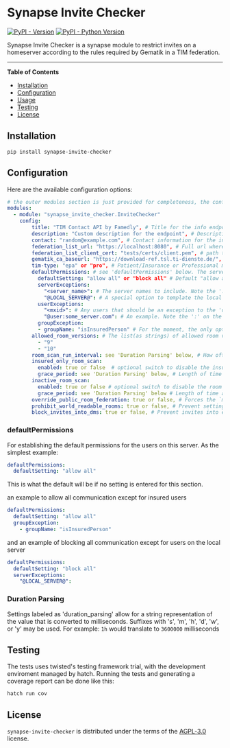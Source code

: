 # Synapse Invite Checker

[![PyPI - Version](https://img.shields.io/pypi/v/synapse-invite-checker.svg)](https://pypi.org/project/synapse-invite-checker)
[![PyPI - Python Version](https://img.shields.io/pypi/pyversions/synapse-invite-checker.svg)](https://pypi.org/project/synapse-invite-checker)

Synapse Invite Checker is a synapse module to restrict invites on a homeserver according to the rules required by Gematik in a TIM federation.

---

**Table of Contents**

- [Installation](#installation)
- [Configuration](#configuration)
- [Usage](#usage)
- [Testing](#testing)
- [License](#license)

## Installation

```console
pip install synapse-invite-checker
```

## Configuration

Here are the available configuration options:

```yaml
# the outer modules section is just provided for completeness, the config block is the actual module config.
modules:
  - module: "synapse_invite_checker.InviteChecker"
    config:
        title: "TIM Contact API by Famedly", # Title for the info endpoint, optional
        description: "Custom description for the endpoint", # Description for the info endpoint, optional
        contact: "random@example.com", # Contact information for the info endpoint, optional
        federation_list_url: "https://localhost:8080", # Full url where to fetch the federation list from, required
        federation_list_client_cert: "tests/certs/client.pem", # path to a pem encoded client certificate for mtls, required if federation list url is https
        gematik_ca_baseurl: "https://download-ref.tsl.ti-dienste.de/", # the baseurl to the ca to use for the federation list, required
        tim-type: "epa" or "pro", # Patient/Insurance or Professional mode, defaults to "pro" mode. Optional currently, but will be required in a later release
        defaultPermissions: # see 'defaultPermissions' below. The server defaults for new users or existing users with no permissions already set. Other than the noted default for 'defaultSetting', no other defaults are established
          defaultSetting: "allow all" or "block all" # Default "allow all"
          serverExceptions:
            "<server_name>": # The server names to include. Note the ':' on the end and that double quotes are needed around server names
            "@LOCAL_SERVER@": # A special option to template the local server into without having to know its name. Note that the double quotes are required for this special case.
          userExceptions:
            "<mxid>": # Any users that should be an exception to the 'defaultSetting'.
            "@user:some_server.com": # An example. Note the ':' on the end and that double quotes are needed around user names
          groupException:
          - groupName: "isInsuredPerson" # For the moment, the only option. Note the double quotes and the hyphen at the start of the line
        allowed_room_versions: # The list(as strings) of allowed room versions. Currently optional, defaults are listed
          - "9"
          - "10"
        room_scan_run_interval: see 'Duration Parsing' below, # How often to scan for rooms that are eligible for deletion. Defaults to "1h". Setting to "0" completely disables all room scanning
        insured_only_room_scan:
          enabled: true or false  # optional switch to disable the insured-only room scan from running.  The scan is enabled by default, but only runs in EPA mode, otherwise this option is ignored and the scan is disabled.
          grace_period: see 'Duration Parsing' below, # Length of time a room with only EPA members is allowed to exist before deletion. Ignored if `enabled` is false. Defaults to "1w"
        inactive_room_scan:
          enabled: true or false # optional switch to disable the room scan for inactive rooms, defaults to true
          grace_period: see 'Duration Parsing' below # Length of time a room is allowed to have no message activity before it is eligible for deletion. Ignored if 'enabled' is false. Defaults to "26w" which is 6 months
        override_public_room_federation: true or false, # Forces the `m.federate` flag to be set to False when creating a public room to prevent it from federating. Default is "true", disable with "false"
        prohibit_world_readable_rooms: true or false, # Prevent setting any rooms history visibility as 'world_readable'. Defaults to "true"
        block_invites_into_dms: true or false, # Prevent invites into existing DM chats. Defaults to true
```
### defaultPermissions

For establishing the default permissions for the users on this server. As the simplest
example:
```yaml
defaultPermissions:
  defaultSetting: "allow all"
```
This is what the default will be if no setting is entered for this section.

an example to allow all communication except for insured users
```yaml
defaultPermissions:
  defaultSetting: "allow all"
  groupException:
    - groupName: "isInsuredPerson"
```
and an example of blocking all communication except for users on the local server
```yaml
defaultPermissions:
  defaultSetting: "block all"
  serverExceptions:
    "@LOCAL_SERVER@":
```

### Duration Parsing

Settings labeled as 'duration_parsing' allow for a string representation of the value
that is converted to milliseconds. Suffixes with 's', 'm', 'h', 'd', 'w', or 'y' may be used. For example:
`1h` would translate to `3600000` milliseconds

## Testing

The tests uses twisted's testing framework trial, with the development
enviroment managed by hatch. Running the tests and generating a coverage report
can be done like this:

```console
hatch run cov
```

## License

`synapse-invite-checker` is distributed under the terms of the
[AGPL-3.0](https://spdx.org/licenses/AGPL-3.0-only.html) license.
